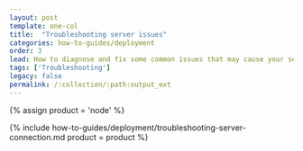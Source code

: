 ```yaml
---
layout: post
template: one-col
title:  "Troubleshooting server issues"
categories: how-to-guides/deployment
order: 3
lead: How to diagnose and fix some common issues that may cause your servers to be unreachable or unresponsive.
tags: ['Troubleshooting']
legacy: false
permalink: /:collection/:path:output_ext
---
```


{% assign product = 'node' %}

{% include how-to-guides/deployment/troubleshooting-server-connection.md product = product %}
